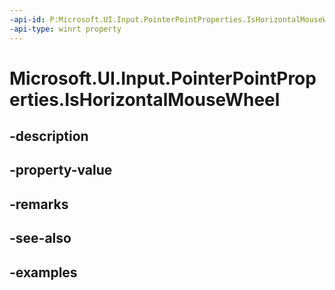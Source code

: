 ```yaml
---
-api-id: P:Microsoft.UI.Input.PointerPointProperties.IsHorizontalMouseWheel
-api-type: winrt property
---
```


# Microsoft.UI.Input.PointerPointProperties.IsHorizontalMouseWheel

<!--
public bool IsHorizontalMouseWheel { get; }
-->

## -description

## -property-value

## -remarks

## -see-also

## -examples
